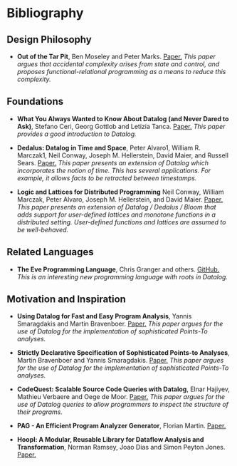 # Bibliography #

## Design Philosophy ##

- **Out of the Tar Pit**, 
  Ben Moseley and Peter Marks.
  [Paper.](http://www.shaffner.us/cs/papers/tarpit.pdf)
  _This paper argues that accidental complexity arises from state and control, 
  and proposes functional-relational programming as a means to reduce this complexity._

## Foundations ##

- **What You Always Wanted to Know About Datalog (and Never Dared to Ask)**, 
  Stefano Ceri, Georg Gottlob and Letizia Tanca.
  [Paper.](http://ieeexplore.ieee.org/xpls/abs_all.jsp?arnumber=43410)
  _This paper provides a good introduction to Datalog._

- **Dedalus: Datalog in Time and Space**,
  Peter Alvaro1, William R. Marczak1, Neil Conway, Joseph M. Hellerstein, David Maier, and Russell Sears.
  [Paper.](http://db.cs.berkeley.edu/papers/datalog2011-dedalus.pdf)
  _This paper presents an extension of Datalog which incorporates the notion of time.
  This has several applications. For example, it allows facts to be retracted between timestamps._
  
- **Logic and Lattices for Distributed Programming**
  Neil Conway, William Marczak, Peter Alvaro, Joseph M. Hellerstein, and David Maier.
  [Paper.](http://db.cs.berkeley.edu/papers/UCB-lattice-tr.pdf)
  _This paper presents an extension of Datalog / Dedalus / Bloom that adds support for user-defined
  lattices and monotone functions in a distributed setting. 
  User-defined functions and lattices are assumed to be well-behaved._

## Related Languages ##

- **The Eve Programming Language**,
  Chris Granger and others.
  [GitHub.](https://github.com/witheve/Eve)
  _This is an interesting new programming language with roots in Datalog._
  

## Motivation and Inspiration ##

- **Using Datalog for Fast and Easy Program Analysis**,
  Yannis Smaragdakis and Martin Bravenboer.
  [Paper.](http://dl.acm.org/citation.cfm?id=2185939)
  _This paper argues for the use of Datalog for the implementation of sophisticated Points-To analyses._  
  
- **Strictly Declarative Specification of Sophisticated Points-to Analyses**,
  Martin Bravenboer and Yannis Smaragdakis.
  [Paper.](http://dl.acm.org/citation.cfm?id=1640108)
  _This paper argues for the use of Datalog for the implementation of sophisticated Points-To analyses._
  
- **CodeQuest: Scalable Source Code Queries with Datalog**,
  Elnar Hajiyev, Mathieu Verbaere and Oege de Moor.
  [Paper.](http://link.springer.com/chapter/10.1007/11785477_2)
  _This paper argues for the use of Datalog queries to allow programmers to inspect the structure of their programs._

- **PAG - An Efficient Program Analyzer Generator**,
  Florian Martin.
  [Paper.](http://link.springer.com/article/10.1007/s100090050017)

- **Hoopl: A Modular, Reusable Library for Dataflow Analysis and Transformation**,
  Norman Ramsey, Joao Dias and Simon Peyton Jones.
  [Paper.](http://dl.acm.org/citation.cfm?id=1863539)

